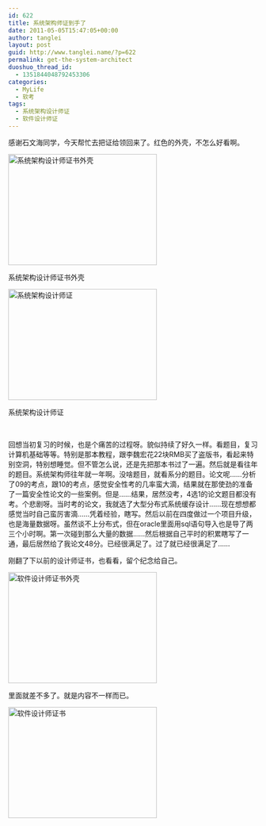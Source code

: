 ```yaml
---
id: 622
title: 系统架构师证到手了
date: 2011-05-05T15:47:05+00:00
author: tanglei
layout: post
guid: http://www.tanglei.name/?p=622
permalink: get-the-system-architect
duoshuo_thread_id:
  - 1351844048792453306
categories:
  - MyLife
  - 软考
tags:
  - 系统架构设计师证
  - 软件设计师证
---
```

感谢石文海同学，今天帮忙去把证给领回来了。红色的外壳，不怎么好看啊。

<div id="attachment_624" style="width: 310px" class="wp-caption aligncenter">
  <a href="http://www.tanglei.name/wp-content/uploads/2011/05/Software-Architect-outer.jpg"><img class="size-medium wp-image-624" title="Software Architect-outer" src="http://www.tanglei.name/wp-content/uploads/2011/05/Software-Architect-outer-300x224.jpg" alt="系统架构设计师证书外壳" width="300" height="224" /></a>
  
  <p class="wp-caption-text">
    系统架构设计师证书外壳
  </p>
</div>

<div id="attachment_623" style="width: 310px" class="wp-caption aligncenter">
  <a href="http://www.tanglei.name/wp-content/uploads/2011/05/System-Architect.jpg"><img class="size-medium wp-image-623" title="System Architect" src="http://www.tanglei.name/wp-content/uploads/2011/05/System-Architect-300x224.jpg" alt="系统架构设计师证" width="300" height="224" /></a>
  
  <p class="wp-caption-text">
    系统架构设计师证
  </p>
</div>

&nbsp;

回想当初复习的时候，也是个痛苦的过程呀。貌似持续了好久一样。看题目，复习计算机基础等等。特别是那本教程，跟李魏宏花22块RMB买了盗版书，看起来特别空洞，特别想睡觉。但不管怎么说，还是先把那本书过了一遍。然后就是看往年的题目。系统架构师往年就一年啊。没啥题目，就看系分的题目。论文呢……分析了09的考点，跟10的考点，感觉安全性考的几率蛮大滴，结果就在那使劲的准备了一篇安全性论文的一些案例。但是……结果，居然没考，4选1的论文题目都没有考。个悲剧呀。当时考的论文，我就选了大型分布式系统缓存设计……现在想想都感觉当时自己蛮厉害滴……凭着经验，瞎写。然后以前在四度做过一个项目升级，也是海量数据呀。虽然谈不上分布式，但在oracle里面用sql语句导入也是导了两三个小时啊。第一次碰到那么大量的数据……然后根据自己平时的积累瞎写了一通，最后居然给了我论文48分。已经很满足了。过了就已经很满足了……

刚翻了下以前的设计师证书，也看看，留个纪念给自己。

[<img class="aligncenter size-medium wp-image-625" title="Software Architect-outer" src="http://www.tanglei.name/wp-content/uploads/2011/05/Software-Architect-outer1-300x224.jpg" alt="软件设计师证书外壳" width="300" height="224" />](http://www.tanglei.name/wp-content/uploads/2011/05/Software-Architect-outer1.jpg)

里面就差不多了。就是内容不一样而已。

[<img class="aligncenter size-medium wp-image-626" title="Software Architect" src="http://www.tanglei.name/wp-content/uploads/2011/05/Software-Architect-300x224.jpg" alt="软件设计师证书" width="300" height="224" />](http://www.tanglei.name/wp-content/uploads/2011/05/Software-Architect.jpg)
